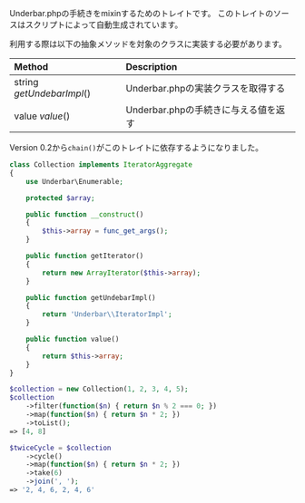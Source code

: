 Underbar.phpの手続きをmixinするためのトレイトです。
このトレイトのソースはスクリプトによって自動生成されています。

利用する際は以下の抽象メソッドを対象のクラスに実装する必要があります。

| Method                    | Description
|:--------------------------|:-----------
| string *getUndebarImpl*() | Underbar.phpの実装クラスを取得する
| value *value*()           | Underbar.phpの手続きに与える値を返す

Version 0.2から`chain()`がこのトレイトに依存するようになりました。

```php
class Collection implements IteratorAggregate
{
    use Underbar\Enumerable;

    protected $array;

    public function __construct()
    {
        $this->array = func_get_args();
    }

    public function getIterator()
    {
        return new ArrayIterator($this->array);
    }

    public function getUndebarImpl()
    {
        return 'Underbar\\IteratorImpl';
    }

    public function value()
    {
        return $this->array;
    }
}

$collection = new Collection(1, 2, 3, 4, 5);
$collection
    ->filter(function($n) { return $n % 2 === 0; })
    ->map(function($n) { return $n * 2; })
    ->toList();
=> [4, 8]

$twiceCycle = $collection
    ->cycle()
    ->map(function($n) { return $n * 2; })
    ->take(6)
    ->join(', ');
=> '2, 4, 6, 2, 4, 6'
```
